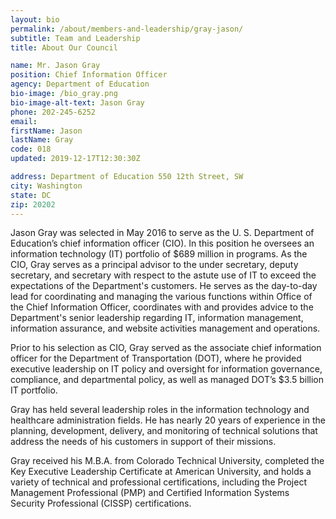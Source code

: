 ```yaml
---
layout: bio
permalink: /about/members-and-leadership/gray-jason/
subtitle: Team and Leadership
title: About Our Council

name: Mr. Jason Gray
position: Chief Information Officer
agency: Department of Education
bio-image: /bio_gray.png
bio-image-alt-text: Jason Gray
phone: 202-245-6252
email:
firstName: Jason
lastName: Gray
code: 018
updated: 2019-12-17T12:30:30Z

address: Department of Education 550 12th Street, SW
city: Washington
state: DC
zip: 20202
---
```

Jason Gray was selected in May 2016 to serve as the U. S. Department of Education’s chief information officer (CIO). In this position he oversees an information technology (IT) portfolio of $689 million in programs. As the CIO, Gray serves as a principal advisor to the under secretary, deputy secretary, and secretary with respect to the astute use of IT to exceed the expectations of the Department's customers. He serves as the day-to-day lead for coordinating and managing the various functions within Office of the Chief Information Officer, coordinates with and provides advice to the Department's senior leadership regarding IT, information management, information assurance, and website activities management and operations.

Prior to his selection as CIO, Gray served as the associate chief information officer for the Department of Transportation (DOT), where he provided executive leadership on IT policy and oversight for information governance, compliance, and departmental policy, as well as managed DOT’s $3.5 billion IT portfolio.

Gray has held several leadership roles in the information technology and healthcare administration fields. He has nearly 20 years of experience in the planning, development, delivery, and monitoring of technical solutions that address the needs of his customers in support of their missions.

Gray received his M.B.A. from Colorado Technical University, completed the Key Executive Leadership Certificate at American University, and holds a variety of technical and professional certifications, including the Project Management Professional (PMP) and Certified Information Systems Security Professional (CISSP) certifications.
